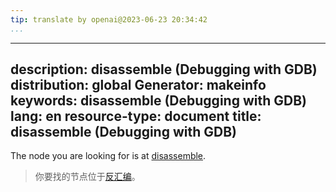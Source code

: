 ```yaml
---
tip: translate by openai@2023-06-23 20:34:42
...
```

---
description: disassemble (Debugging with GDB)
distribution: global
Generator: makeinfo
keywords: disassemble (Debugging with GDB)
lang: en
resource-type: document
title: disassemble (Debugging with GDB)
---

The node you are looking for is at [disassemble](Machine-Code.html#disassemble).

> 你要找的节点位于[反汇编](Machine-Code.html#disassemble)。
